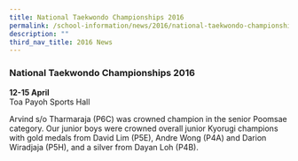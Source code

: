 ```yaml
---
title: National Taekwondo Championships 2016
permalink: /school-information/news/2016/national-taekwondo-championships/
description: ""
third_nav_title: 2016 News
---
```

### **National Taekwondo Championships 2016**
**12-15 April** <br>
Toa Payoh Sports Hall

Arvind s/o Tharmaraja (P6C) was crowned champion in the senior Poomsae category. Our junior boys were crowned overall junior Kyorugi champions with gold medals from David Lim (P5E), Andre Wong (P4A) and Darion Wiradjaja (P5H), and a silver from Dayan Loh (P4B).